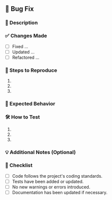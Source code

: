 ## 🐛 Bug Fix

### 📌 Description

<!-- Provide a clear and concise description of the bug and the fix. -->

### ✅ Changes Made

<!-- List the major changes made in this PR. -->

- [ ] Fixed ...
- [ ] Updated ...
- [ ] Refactored ...

### 🔄 Steps to Reproduce

<!-- Describe the steps to reproduce the bug (before the fix). -->

1.
2.
3.

### 🎯 Expected Behavior

<!-- Describe what should happen after applying the fix. -->

### 🛠 How to Test

<!-- Provide clear testing instructions for reviewers. -->

1.
2.
3.

### 💡 Additional Notes (Optional)

<!-- Any additional context, screenshots, or logs that may help reviewers. -->

### 📌 Checklist

- [ ] Code follows the project's coding standards.
- [ ] Tests have been added or updated.
- [ ] No new warnings or errors introduced.
- [ ] Documentation has been updated if necessary.
